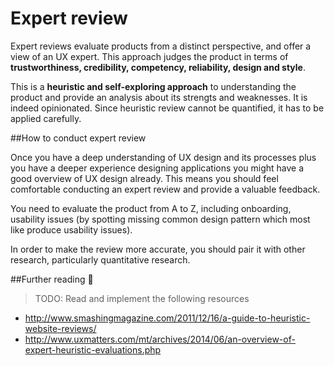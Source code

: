 # Expert review

Expert reviews evaluate products from a distinct perspective, and offer a view of an UX expert. This approach judges the product in terms of **trustworthiness, credibility, competency, reliability, design and style**.

This is a **heuristic and self-exploring approach** to understanding the product and provide an analysis about its strengts and weaknesses. It is indeed opinionated. Since heuristic review cannot be quantified, it has to be applied carefully.

##How to conduct expert review

Once you have a deep understanding of UX design and its processes plus you have a deeper experience designing applications you might have a good overview of UX design already. This means you should feel comfortable conducting an expert review and provide a valuable feedback.

You need to evaluate the product from A to Z, including onboarding, usability issues (by spotting missing common design pattern which most like produce usability issues).

In order to make the review more accurate, you should pair it with other research, particularly quantitative research.

##Further reading :book:

> TODO: Read and implement the following resources

* http://www.smashingmagazine.com/2011/12/16/a-guide-to-heuristic-website-reviews/
* http://www.uxmatters.com/mt/archives/2014/06/an-overview-of-expert-heuristic-evaluations.php
